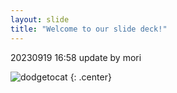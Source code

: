 ```yaml
---
layout: slide
title: "Welcome to our slide deck!"
---
```


20230919 16:58 update by mori

![dodgetocat](https://octodex.github.com/images/dodgetocat_v2.png)
{: .center}
